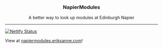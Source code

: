 <h3 align="center">NapierModules</h3>
<p align="center">
  A better way to look up modules at Edinburgh Napier
</p>

---

[![Netlify Status](https://api.netlify.com/api/v1/badges/390354b3-c5ba-420f-b1f4-267186cbc909/deploy-status)](https://app.netlify.com/sites/napiermodules/deploys)

View at [napiermodules.eriksanne.com](https://napiermodules.eriksanne.com)!
